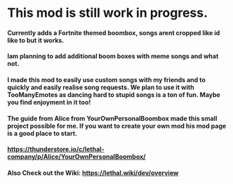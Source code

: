 # This mod is still work in progress. 
#### Currently adds a Fortnite themed boombox, songs arent cropped like id like to but it works.
#### Iam planning to add additional boom boxes with meme songs and what not.
#### I made this mod to easily use custom songs with my friends and to quickly and easily realise song requests. We plan to use it with TooManyEmotes as dancing hard to stupid songs is a ton of fun. Maybe you find enjoyment in it too!

#### The guide from Alice from YourOwnPersonalBoombox made this small project possible for me. If you want to create your own mod his mod page is a good place  to start.
#### https://thunderstore.io/c/lethal-company/p/Alice/YourOwnPersonalBoombox/
#### Also Check out the Wiki: https://lethal.wiki/dev/overview
